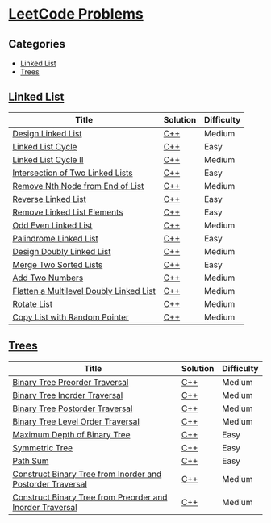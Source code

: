 # [LeetCode Problems](https://leetcode.com/problemset/all/)

## Categories
* [Linked List](https://github.com/shahzaibqazi/Coding-Problems/tree/main/LeetCode#linked-list)
* [Trees](https://github.com/shahzaibqazi/Coding-Problems/tree/main/LeetCode#trees)

## [Linked List](https://leetcode.com/explore/learn/card/linked-list/)

| Title | Solution | Difficulty |
| --- | --- | --- |
| [Design Linked List](https://leetcode.com/problems/design-linked-list/) | [C++](./C++/linkedlist-design.cpp) | Medium |
| [Linked List Cycle](https://leetcode.com/problems/linked-list-cycle/) | [C++](./C++/linkedlist-cycle.cpp) | Easy |
| [Linked List Cycle II](https://leetcode.com/problems/linked-list-cycle-ii) | [C++](./C++/linkedlist-cycle-ii.cpp) | Medium |
| [Intersection of Two Linked Lists](https://leetcode.com/problems/intersection-of-two-linked-lists) | [C++](./C++/linkedlist-intersection-of-two-linked-lists.cpp) | Easy |
| [Remove Nth Node from End of List](https://leetcode.com/problems/remove-nth-node-from-end-of-list) | [C++](./C++/linkedlist-remove-nth-node.cpp) | Medium |
| [Reverse Linked List](https://leetcode.com/problems/reverse-linked-list) | [C++](./C++/linkedlist-reverse.cpp) | Easy |
| [Remove Linked List Elements](https://leetcode.com/problems/remove-linked-list-elements) | [C++](./C++/linkedlist-remove-elements.cpp) | Easy |
| [Odd Even Linked List](https://leetcode.com/problems/odd-even-linked-list) | [C++](./C++/linkedlist-odd-even.cpp) | Medium |
| [Palindrome Linked List](https://leetcode.com/problems/palindrome-linked-list) | [C++](./C++/linkedlist-palindrome.cpp) | Easy |
| [Design Doubly Linked List](https://leetcode.com/problems/design-linked-list) | [C++](./C++/linkedlist-design-doubly.cpp) | Medium |
| [Merge Two Sorted Lists](https://leetcode.com/problems/merge-two-sorted-lists) | [C++](./C++/linkedlist-merge-two-sorted-lists.cpp) | Easy |
| [Add Two Numbers](https://leetcode.com/problems/add-two-numbers) | [C++](./C++/linkedlist-add-two-numbers.cpp) | Medium | 
| [Flatten a Multilevel Doubly Linked List](https://leetcode.com/problems/flatten-a-multilevel-doubly-linked-list) | [C++](./C++/linkedlist-flatten-multilevel-doubly-linked-list.cpp) | Medium |
| [Rotate List](https://leetcode.com/problems/rotate-list) | [C++](./C++/linkedlist-rotate-list.cpp) | Medium |
| [Copy List with Random Pointer](https://leetcode.com/problems/copy-list-with-random-pointer) | [C++](./C++/linkedlist-copy-list-with-random-pointer.cpp) | Medium |

## [Trees](https://leetcode.com/explore/learn/card/data-structure-tree/)

| Title | Solution | Difficulty |
| --- | --- | --- |
| [Binary Tree Preorder Traversal](https://leetcode.com/problems/binary-tree-preorder-traversal) | [C++](./C++/trees-binary-tree-preorder-traversal.cpp) | Medium |
| [Binary Tree Inorder Traversal](https://leetcode.com/problems/binary-tree-inorder-traversal) | [C++](./C++/trees-binary-tree-inorder-traversal.cpp) | Medium |
| [Binary Tree Postorder Traversal](https://leetcode.com/problems/binary-tree-postorder-traversal) | [C++](./C++/trees-binary-tree-postorder-traversal.cpp) | Medium |
| [Binary Tree Level Order Traversal](https://leetcode.com/problems/binary-tree-level-order-traversal) | [C++](./C++/trees-binary-tree-level-order-traversal.cpp) | Medium |
| [Maximum Depth of Binary Tree](https://leetcode.com/problems/maximum-depth-of-binary-tree) | [C++](./C++/trees-maximum-depth-of-binary-tree.cpp) | Easy |
| [Symmetric Tree](https://leetcode.com/problems/symmetric-tree) | [C++](./C++/trees-symmetric-tree.cpp) | Easy |
| [Path Sum](https://leetcode.com/problems/path-sum) | [C++](./C++/trees-path-sum.cpp) | Easy |
| [Construct Binary Tree from Inorder and Postorder Traversal](https://leetcode.com/problems/construct-binary-tree-from-inorder-and-postorder-traversal) | [C++](./C++/trees-construct-binary-tree-from-inorder-and-postorder-traversal.cpp) | Medium |
| [Construct Binary Tree from Preorder and Inorder Traversal](https://leetcode.com/problems/construct-binary-tree-from-preorder-and-inorder-traversal) | [C++](./C++/trees-construct-binary-tree-from-preorder-and-inorder-traversal.cpp) | Medium |
